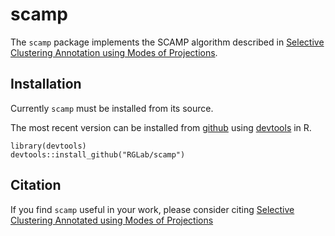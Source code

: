 # scamp

The `scamp` package implements the SCAMP algorithm described in [Selective Clustering Annotation using Modes of Projections](https://arxiv.org).

## Installation

Currently `scamp` must be installed from its source.

The most recent version can be installed from [github](https://github.com/RGlab/scamp) using [devtools](https://github.com/r-lib/devtools) in R.

    library(devtools)
    devtools::install_github("RGLab/scamp")
    
## Citation

If you find `scamp` useful in your work, please consider citing [Selective Clustering Annotated using Modes of Projections](https://arxiv.org)
